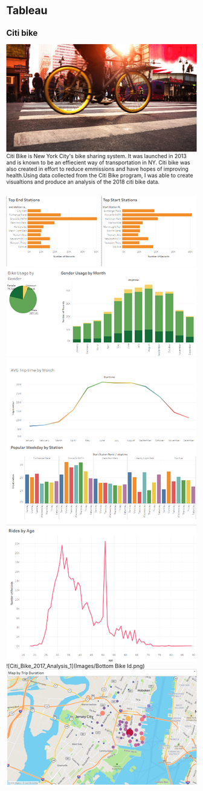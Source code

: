 # Tableau
## Citi bike 
![](bike.jpg)
Citi Bike is New York City's bike sharing system. It was launched in 2013 and is known to be an effiecient way of transportation in NY. Citi bike was also created in effort to reduce emmissions and have hopes of improving health.Using data collected from the Citi Bike program, I was able to create visualtions and produce an analysis of the 2018 citi bike data. 

## 
![Citi_Bike_2017_Analysis_1](Images/Stations.png)
![Citi_Bike_2017_Analysis_1](Images/Gender.png)
![Citi_Bike_2017_Analysis_1](Images/Time.png)
![Citi_Bike_2017_Analysis_1](Images/Age.png)
![Citi_Bike_2017_Analysis_1](Images/Bottom Bike Id.png)
![Citi_Bike_2017_Analysis_1](Images/map.png)
